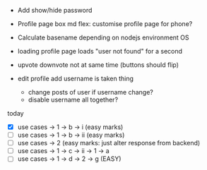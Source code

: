 - Add show/hide password
- Profile page box md flex: customise profile page for phone?
- Calculate basename depending on nodejs environment OS

- loading profile page loads "user not found" for a second
- upvote downvote not at same time (buttons should flip)
- edit profile add username is taken thing
  - change posts of user if username change?
  - disable username all together?

today
- [X] use cases -> 1 -> b -> i (easy marks)
- [ ] use cases -> 1 -> b -> ii (easy marks)
- [ ] use cases -> 2 (easy marks: just alter response from backend)
- [ ] use cases -> 1 -> c -> ii -> 1 -> a
- [ ] use cases -> 1 -> d -> 2 -> g (EASY)
